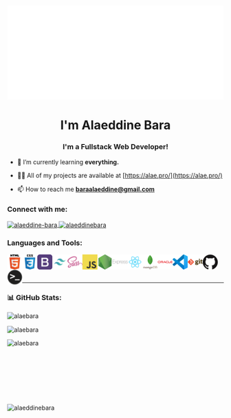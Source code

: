 <a href="#" target="_blank">
  <img src="/alaeddine.svg" width="1200" alt="trungquandev-official" />
</a>

<h1 align="center">I'm Alaeddine Bara</h1>
<h3 align="center">I'm a Fullstack Web Developer!</h3>

- 🌱 I’m currently learning **everything.**

- 👨‍💻 All of my projects are available at [https://alae.pro/](https://alae.pro/)

- 📫 How to reach me **baraalaeddine@gmail.com**

<h3 align="left">Connect with me:</h3>
<p align="left">
  <a href="https://linkedin.com/in/alaeddine-bara" target="blank">
    <img align="center" src="https://raw.githubusercontent.com/rahuldkjain/github-profile-readme-generator/master/src/images/icons/Social/linked-in-alt.svg" alt="alaeddine-bara" height="30" width="40" />
  </a>
  <a href="https://instagram.com/alaeddinebara" target="blank">
    <img align="center" src="https://raw.githubusercontent.com/rahuldkjain/github-profile-readme-generator/master/src/images/icons/Social/instagram.svg" alt="alaeddinebara" height="30" width="40" />
  </a>
</p>

<h3 align="left">Languages and Tools:</h3>
<p align="left">
  <img align="left" alt="HTML5" width="35px" src="https://raw.githubusercontent.com/github/explore/80688e429a7d4ef2fca1e82350fe8e3517d3494d/topics/html/html.png" />
  <img align="left" alt="CSS3" width="35px" src="https://raw.githubusercontent.com/github/explore/80688e429a7d4ef2fca1e82350fe8e3517d3494d/topics/css/css.png" />
  <img align="left" alt="Bootstrap" width="35px" src="https://raw.githubusercontent.com/github/explore/80688e429a7d4ef2fca1e82350fe8e3517d3494d/topics/bootstrap/bootstrap.png" />
  <img align="left" alt="tailwind" width="35px" src="https://raw.githubusercontent.com/github/explore/80688e429a7d4ef2fca1e82350fe8e3517d3494d/topics/tailwind/tailwind.png" />
  <img align="left" alt="Sass" width="35px" src="https://raw.githubusercontent.com/github/explore/80688e429a7d4ef2fca1e82350fe8e3517d3494d/topics/sass/sass.png" />
  
  <img align="left" alt="JavaScript" width="35px" src="https://raw.githubusercontent.com/github/explore/80688e429a7d4ef2fca1e82350fe8e3517d3494d/topics/javascript/javascript.png" />
  <img align="left" alt="node" width="35px" src="https://raw.githubusercontent.com/github/explore/80688e429a7d4ef2fca1e82350fe8e3517d3494d/topics/nodejs/nodejs.png" />
  <img align="left" alt="Express" width="35px" src="https://raw.githubusercontent.com/github/explore/80688e429a7d4ef2fca1e82350fe8e3517d3494d/topics/express/express.png" />
  <img align="left" alt="React" width="35px" src="https://raw.githubusercontent.com/github/explore/80688e429a7d4ef2fca1e82350fe8e3517d3494d/topics/react/react.png" />
  <img align="left" alt="MongoDB" width="35px" src="https://raw.githubusercontent.com/devicons/devicon/master/icons/mongodb/mongodb-original-wordmark.svg"/>
  <img align="left" alt="Oracle" width="35px" src="https://raw.githubusercontent.com/devicons/devicon/master/icons/oracle/oracle-original.svg"/>
  <img align="left" alt="Visual Studio Code" width="35px" src="https://raw.githubusercontent.com/github/explore/80688e429a7d4ef2fca1e82350fe8e3517d3494d/topics/visual-studio-code/visual-studio-code.png" />
  <img align="left" alt="Git" width="35px" src="https://raw.githubusercontent.com/github/explore/80688e429a7d4ef2fca1e82350fe8e3517d3494d/topics/git/git.png" />
  <img align="left" alt="GitHub" width="35px" src="https://raw.githubusercontent.com/github/explore/78df643247d429f6cc873026c0622819ad797942/topics/github/github.png" />
  <img align="left" alt="Terminal" width="35px" src="https://raw.githubusercontent.com/github/explore/80688e429a7d4ef2fca1e82350fe8e3517d3494d/topics/terminal/terminal.png" />
</p>



<br/><br/><br/>

<hr>

<h3 align="left">📊 GitHub Stats:</h3>

<p><img align="center" src="https://github-readme-stats.vercel.app/api?username=alaebara&show_icons=true&locale=en" alt="alaebara" /></p>
<p><img align="center" src="https://github-readme-streak-stats.herokuapp.com/?user=alaebara&" alt="alaebara" /></p>
<p><img align="left" src="https://github-readme-stats.vercel.app/api/top-langs?username=alaebara&show_icons=true&locale=en&layout=compact" alt="alaebara" /></p>

<br/><br/><br/><br/><br/><br/><br/><br/>


<p align="left">
 <img src="https://komarev.com/ghpvc/?username=alaeddinebara&label=Profile%20views&color=0e75b6&style=flat" alt="alaeddinebara" />
</p>

